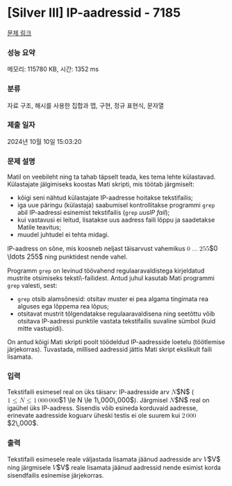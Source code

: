 # [Silver III] IP-aadressid - 7185 

[문제 링크](https://www.acmicpc.net/problem/7185) 

### 성능 요약

메모리: 115780 KB, 시간: 1352 ms

### 분류

자료 구조, 해시를 사용한 집합과 맵, 구현, 정규 표현식, 문자열

### 제출 일자

2024년 10월 10일 15:03:20

### 문제 설명

<p>Matil on veebileht ning ta tahab täpselt teada, kes tema lehte külastavad. Külastajate jälgimiseks koostas Mati skripti, mis töötab järgmiselt:</p>

<ul>
	<li>kõigi seni nähtud külastajate IP-aadresse hoitakse tekstifailis;</li>
	<li>iga uue päringu (külastaja) saabumisel kontrollitakse programmi <code>grep</code> abil IP-aadressi esinemist tekstifailis (<code>grep</code> <em>uusIP</em> <em>fail</em>);</li>
	<li>kui vastavusi ei leitud, lisatakse uus aadress faili lõppu ja saadetakse Matile teavitus;</li>
	<li>muudel juhtudel ei tehta midagi.</li>
</ul>

<p>IP-aadress on sõne, mis koosneb neljast täisarvust vahemikus <mjx-container class="MathJax" jax="CHTML" style="font-size: 109%; position: relative;"><mjx-math class="MJX-TEX" aria-hidden="true"><mjx-mn class="mjx-n"><mjx-c class="mjx-c30"></mjx-c></mjx-mn><mjx-mo class="mjx-n" space="2"><mjx-c class="mjx-c2026"></mjx-c></mjx-mo><mjx-mn class="mjx-n" space="2"><mjx-c class="mjx-c32"></mjx-c><mjx-c class="mjx-c35"></mjx-c><mjx-c class="mjx-c35"></mjx-c></mjx-mn></mjx-math><mjx-assistive-mml unselectable="on" display="inline"><math xmlns="http://www.w3.org/1998/Math/MathML"><mn>0</mn><mo>…</mo><mn>255</mn></math></mjx-assistive-mml><span aria-hidden="true" class="no-mathjax mjx-copytext">$0 \ldots 255$</span></mjx-container> ning punktidest nende vahel.</p>

<p>Programm <code>grep</code> on levinud töövahend regulaaravaldistega kirjeldatud mustrite otsimiseks teksti\-failidest. Antud juhul kasutab Mati programmi <code>grep</code> valesti, sest:</p>

<ul>
	<li><code>grep</code> otsib alamsõnesid: otsitav muster ei pea algama tingimata rea alguses ega lõppema rea lõpus;</li>
	<li>otsitavat mustrit tõlgendatakse regulaaravaldisena ning seetõttu võib otsitava IP-aadressi punktile vastata tekstifailis suvaline sümbol (kuid mitte vastupidi).</li>
</ul>

<p>On antud kõigi Mati skripti poolt töödeldud IP-aadresside loetelu (töötlemise järjekorras). Tuvastada, millised aadressid jättis Mati skript ekslikult faili lisamata.</p>

### 입력 

 <p>Tekstifaili esimesel real on üks täisarv: IP-aadresside arv <mjx-container class="MathJax" jax="CHTML" style="font-size: 109%; position: relative;"><mjx-math class="MJX-TEX" aria-hidden="true"><mjx-mi class="mjx-i"><mjx-c class="mjx-c1D441 TEX-I"></mjx-c></mjx-mi></mjx-math><mjx-assistive-mml unselectable="on" display="inline"><math xmlns="http://www.w3.org/1998/Math/MathML"><mi>N</mi></math></mjx-assistive-mml><span aria-hidden="true" class="no-mathjax mjx-copytext">$N$</span></mjx-container>  (<mjx-container class="MathJax" jax="CHTML" style="font-size: 109%; position: relative;"><mjx-math class="MJX-TEX" aria-hidden="true"><mjx-mn class="mjx-n"><mjx-c class="mjx-c31"></mjx-c></mjx-mn><mjx-mo class="mjx-n" space="4"><mjx-c class="mjx-c2264"></mjx-c></mjx-mo><mjx-mi class="mjx-i" space="4"><mjx-c class="mjx-c1D441 TEX-I"></mjx-c></mjx-mi><mjx-mo class="mjx-n" space="4"><mjx-c class="mjx-c2264"></mjx-c></mjx-mo><mjx-mn class="mjx-n" space="4"><mjx-c class="mjx-c31"></mjx-c></mjx-mn><mjx-mstyle><mjx-mspace style="width: 0.167em;"></mjx-mspace></mjx-mstyle><mjx-mn class="mjx-n"><mjx-c class="mjx-c30"></mjx-c><mjx-c class="mjx-c30"></mjx-c><mjx-c class="mjx-c30"></mjx-c></mjx-mn><mjx-mstyle><mjx-mspace style="width: 0.167em;"></mjx-mspace></mjx-mstyle><mjx-mn class="mjx-n"><mjx-c class="mjx-c30"></mjx-c><mjx-c class="mjx-c30"></mjx-c><mjx-c class="mjx-c30"></mjx-c></mjx-mn></mjx-math><mjx-assistive-mml unselectable="on" display="inline"><math xmlns="http://www.w3.org/1998/Math/MathML"><mn>1</mn><mo>≤</mo><mi>N</mi><mo>≤</mo><mn>1</mn><mstyle scriptlevel="0"><mspace width="0.167em"></mspace></mstyle><mn>000</mn><mstyle scriptlevel="0"><mspace width="0.167em"></mspace></mstyle><mn>000</mn></math></mjx-assistive-mml><span aria-hidden="true" class="no-mathjax mjx-copytext">$1 \le N \le 1\,000\,000$</span></mjx-container>). Järgmisel <mjx-container class="MathJax" jax="CHTML" style="font-size: 109%; position: relative;"><mjx-math class="MJX-TEX" aria-hidden="true"><mjx-mi class="mjx-i"><mjx-c class="mjx-c1D441 TEX-I"></mjx-c></mjx-mi></mjx-math><mjx-assistive-mml unselectable="on" display="inline"><math xmlns="http://www.w3.org/1998/Math/MathML"><mi>N</mi></math></mjx-assistive-mml><span aria-hidden="true" class="no-mathjax mjx-copytext">$N$</span></mjx-container> real on igaühel üks IP-aadress. Sisendis võib esineda korduvaid aadresse, erinevate aadresside koguarv üheski testis ei ole suurem kui <mjx-container class="MathJax" jax="CHTML" style="font-size: 109%; position: relative;"><mjx-math class="MJX-TEX" aria-hidden="true"><mjx-mn class="mjx-n"><mjx-c class="mjx-c32"></mjx-c></mjx-mn><mjx-mstyle><mjx-mspace style="width: 0.167em;"></mjx-mspace></mjx-mstyle><mjx-mn class="mjx-n"><mjx-c class="mjx-c30"></mjx-c><mjx-c class="mjx-c30"></mjx-c><mjx-c class="mjx-c30"></mjx-c></mjx-mn></mjx-math><mjx-assistive-mml unselectable="on" display="inline"><math xmlns="http://www.w3.org/1998/Math/MathML"><mn>2</mn><mstyle scriptlevel="0"><mspace width="0.167em"></mspace></mstyle><mn>000</mn></math></mjx-assistive-mml><span aria-hidden="true" class="no-mathjax mjx-copytext">$2\,000$</span></mjx-container>.</p>

### 출력 

 <p>Tekstifaili esimesele reale väljastada lisamata jäänud aadresside arv <mjx-container class="MathJax" jax="CHTML" style="font-size: 109%; position: relative;"><mjx-math class="MJX-TEX" aria-hidden="true"><mjx-mi class="mjx-i"><mjx-c class="mjx-c1D449 TEX-I"></mjx-c></mjx-mi></mjx-math><mjx-assistive-mml unselectable="on" display="inline"><math xmlns="http://www.w3.org/1998/Math/MathML"><mi>V</mi></math></mjx-assistive-mml><span aria-hidden="true" class="no-mathjax mjx-copytext">$V$</span></mjx-container> ning järgmisele <mjx-container class="MathJax" jax="CHTML" style="font-size: 109%; position: relative;"><mjx-math class="MJX-TEX" aria-hidden="true"><mjx-mi class="mjx-i"><mjx-c class="mjx-c1D449 TEX-I"></mjx-c></mjx-mi></mjx-math><mjx-assistive-mml unselectable="on" display="inline"><math xmlns="http://www.w3.org/1998/Math/MathML"><mi>V</mi></math></mjx-assistive-mml><span aria-hidden="true" class="no-mathjax mjx-copytext">$V$</span></mjx-container> reale lisamata jäänud aadressid nende esimist korda sisendfailis esinemise järjekorras.</p>

